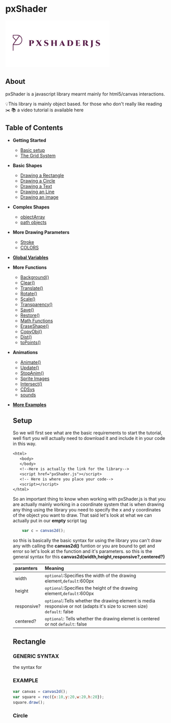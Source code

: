 # pxShader
   ![image](pxShader.png)
## About
pxShader is a javascript library mearnt mainly for html5/canvas interactions. 

:bulb:This library is mainly object based.
for those who don't really like reading :scissors: :books: a video tutorial is available here
## Table of Contents
* __Getting Started__
     * [ Basic setup ](#setup)
     * [ The Grid System ](#grid)
* __Basic Shapes__
     * [ Drawing a Rectangle ](#rectangle)
     * [ Drawing a Circle ](#circle)
     * [ Drawing a Text ](#text)
     * [ Drawing an Line ](#line)
     * [Drawing an image ](#image)
* __Complex Shapes__
     * [ objectArray ](#objectArray)
     * [ path objects ](#path)
* __More Drawing Parameters__
     * [ Stroke ](#Stroke)
     * [ COLORS ](#COLORS)
* [__Global Variables__](#Globals)
* __More Functions__
     * [ Background() ](#background)
     * [ Clear() ](#clear)
     * [ Translate() ](#translate)
     * [ Rotate() ](#rotate)
     * [ Scale() ](#scale)
     * [ Transparency() ](#transparency)
     * [ Save() ](#save)
     * [ Restore() ](#restore)
     * [ Math Functions ](#Math)
     * [ EraseShape() ](#eraseShape)
     * [ CopyObj() ](#copyoObj)
     * [ Dist() ](#dist)
     * [ toPoints() ](toPoints)
 * __Animations__
     * [ Animate() ](#animate)
     * [ Update() ](#update)
     * [ StopAnim() ](#stopAnim)
     * [ Sprite Images ](#sprites)
     * [ Intersect() ](#intersect)
     * [ CDSys ](#CDsys)
     * [ sounds ](#sounds)
* [__More Examples__](#Examples)
   ## Setup
    So we will first see what are the basic requirements to start the tutorial,
    well fisrt you will actually need to download it and include it in your code in this way.

      <html>
         <body>
         </body>
         <!--Here is actually the link for the library-->
         <script href="pxShader.js"></script>
         <!-- Here is where you place your code-->
         <script></script>
      </html>   
  So an important thing to know when working with pxShader.js is that you are actually mainly working in a coordinate system 
  that is when drawing any thing using the library you need to specify the x and y coordinates of the object you want to draw.
  That said let's look at what we can actually put in our __empty__ script tag
  ``` javascript
      var c = canvas2d();
  ```
  so this is basically the basic syntax for using the library you can't draw any with calling the __canvas2d()__ funtion or you are bound to get and error so let's look at the function and it's parameters.
  so this is the general syntax for this __canvas2d(width,height,responsive?,centered?)__
  
  | paramters | Meaning |
  | --- | --- |
  | width |`optional`:Specifies the width of the drawing element,`default`:600px|
  | height|`optional`:Specifies the height of the drawing element,`default`:600px|
  | responsive? | `optional`:Tells whether the drawing element is media responsive or not (adapts it's size to screen size) `default`: false|
  | centered? | `optional`: Tells whether the drawing elemet is centered or not `default`: false|
  
   ## Rectangle
     ### GENERIC SYNTAX
     the syntax for
     ### EXAMPLE 
   ``` javascript
   var canvas = canvas2d();
   var square = rec({x:10,y:20,w:20,h:20});
   square.draw();
   ```
   ### Circle
